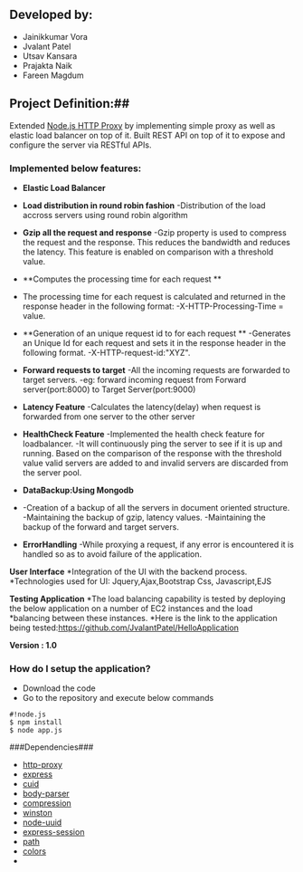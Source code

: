 
## Developed by: ##
* Jainikkumar Vora
* Jvalant Patel
* Utsav Kansara
* Prajakta Naik
* Fareen Magdum

## Project Definition:##
Extended [Node.js HTTP Proxy](https://github.com/nodejitsu/node-http-proxy) by implementing simple proxy as well as elastic load balancer on top of it. Built REST API on top of it to expose and configure the server via RESTful APIs.

### Implemented below features: ###

* **Elastic Load Balancer**
* **Load distribution in round robin fashion**
-Distribution of the load accross servers using round robin algorithm

* **Gzip all the request and response**
-Gzip property is used to compress the request and the response. This reduces the bandwidth and reduces the latency. This feature is enabled on comparison with a threshold value.

* **Computes the processing time for each request **
- The processing time for each request is calculated and returned in the response header in the following format:
-X-HTTP-Processing-Time = value.

* **Generation of an unique request id to for each request **
 -Generates an Unique Id for each request and sets it in the response header in the following format.
 -X-HTTP-request-id:"XYZ".

* **Forward requests to target**
 -All the incoming requests are forwarded to target servers.
 -eg: forward incoming request from Forward  server(port:8000) to Target Server(port:9000)

* **Latency Feature**
-Calculates the latency(delay) when request is forwarded from one server to the other server

* **HealthCheck Feature**
 -Implemented the health check feature for loadbalancer.
 -It will continuously ping the server to see if it is up and running. Based on the comparison of the response with the threshold value valid servers are added to and invalid servers are discarded from the server pool.

* **DataBackup:Using Mongodb**
* -Creation of a backup of all the servers in document oriented structure.
 -Maintaining the backup of gzip, latency values.
 -Maintaining the backup of the forward and target servers.

* **ErrorHandling**
 -While proxying a request, if any error is encountered it is handled so as to avoid failure of the application.

**User Interface**
*Integration of the UI with the backend process.
*Technologies used for UI: Jquery,Ajax,Bootstrap Css, Javascript,EJS

**Testing Application**
*The load balancing capability is tested by deploying the below application on a number of EC2 instances and the load *balancing between these instances.
*Here is the link to the application being tested:https://github.com/JvalantPatel/HelloApplication

	
**Version : 1.0**

### How do I setup the application? ###

* Download the code
* Go to the repository and execute below commands
```
#!node.js
$ npm install
$ node app.js
```
###Dependencies###
* [http-proxy](https://github.com/nodejitsu/node-http-proxy)
* [express](http://expressjs.com/)
* [cuid](https://github.com/ericelliott/cuid)
* [body-parser](https://github.com/expressjs/body-parser)
* [compression](https://github.com/expressjs/compression)
* [winston](https://github.com/triplem/winston-config)
* [node-uuid](https://github.com/broofa/node-uuid)
* [express-session](https://github.com/expressjs/session)
* [path](https://github.com/path)
* [colors](https://github.com/mrmrs/colors)
* 
